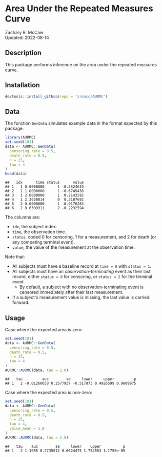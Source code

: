 # Area Under the Repeated Measures Curve

Zachary R. McCaw <br>
Updated: 2022-08-14



## Description

This package performs inference on the area under the repeated measures curve.

## Installation


```r
devtools::install_github(repo = 'zrmacc/AURMC')
```

## Data

The function `GenData` simulates example data in the format expected by this package. 


```r
library(AURMC)
set.seed(101)
data <- AURMC::GenData(
  censoring_rate = 0.5,
  death_rate = 0.5,
  n = 25,
  tau = 4
)
head(data)
```

```
##   idx      time status      value
## 1   1 0.0000000      1  0.5524619
## 2   1 1.0000000      1 -0.6749438
## 3   1 2.0000000      1  0.2143595
## 4   1 2.3638814      0  0.3107692
## 5   2 0.0000000      1  0.9170283
## 6   2 0.6309311      2 -0.2232594
```

The columns are:

* `idx`, the subject index. 
* `time`, the observation time. 
* `status`, coded 0 for censoring, 1 for a measurement, and 2 for death (or any competing terminal event).
* `value`, the value of the measurement at the observation time.

Note that:

* All subjects must have a baseline record at `time = 0` with `status = 1`.
* All subjects must have an *observation-terminating* event as their last record, either `status = 0` for censoring, or `status = 2` for the terminal event.
  - By default, a subject with no observation-terminating event is censored immediately after their last measurement.
* If a subject's measurement value is missing, the last value is carried forward.


## Usage

Case where the expected area is zero:

```r
set.seed(101)
data <- AURMC::GenData(
  censoring_rate = 0.5,
  death_rate = 0.5,
  n = 25,
  tau = 4
)
AURMC::AURMC(data, tau = 2.0)
```

```
##   tau         auc        se     lower     upper         p
## 1   2 -0.01260658 0.2577937 -0.517873 0.4926599 0.9609975
```

Case where the expected area is non-zero:

```r
set.seed(101)
data <- AURMC::GenData(
  censoring_rate = 0.5,
  death_rate = 0.5,
  n = 25,
  tau = 4,
  value_mean = 1.0
)
AURMC::AURMC(data, tau = 2.0)
```

```
##   tau    auc        se     lower    upper          p
## 1   2 1.1985 0.2735012 0.6624475 1.734553 1.1756e-05
```
